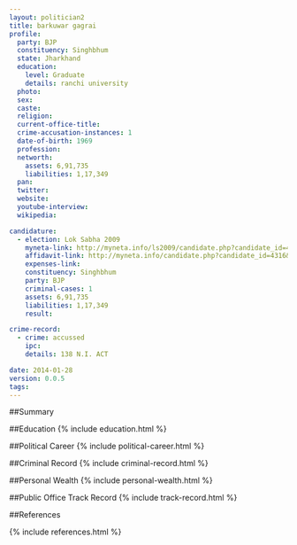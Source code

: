 ```yaml
---
layout: politician2
title: barkuwar gagrai
profile: 
  party: BJP
  constituency: Singhbhum
  state: Jharkhand
  education: 
    level: Graduate
    details: ranchi university
  photo: 
  sex: 
  caste: 
  religion: 
  current-office-title: 
  crime-accusation-instances: 1
  date-of-birth: 1969
  profession: 
  networth: 
    assets: 6,91,735
    liabilities: 1,17,349
  pan: 
  twitter: 
  website: 
  youtube-interview: 
  wikipedia: 

candidature: 
  - election: Lok Sabha 2009
    myneta-link: http://myneta.info/ls2009/candidate.php?candidate_id=4316
    affidavit-link: http://myneta.info/candidate.php?candidate_id=4316&scan=original
    expenses-link: 
    constituency: Singhbhum 
    party: BJP
    criminal-cases: 1
    assets: 6,91,735
    liabilities: 1,17,349
    result:  

crime-record: 
  - crime: accussed
    ipc: 
    details: 138 N.I. ACT 

date: 2014-01-28
version: 0.0.5
tags: 
---
```

##Summary


##Education
{% include education.html %}


##Political Career
{% include political-career.html %}


##Criminal Record
{% include criminal-record.html %}


##Personal Wealth
{% include personal-wealth.html %}


##Public Office Track Record
{% include track-record.html %}


##References


{% include references.html %}